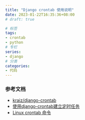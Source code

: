 ```yaml
---
title: "Django crontab 使用说明"
date: 2023-01-22T16:35:36+08:00
# draft: true

# 标签
tags:
- crontab
- python
# 专栏
series:
- django
# 分类
categories:
- 代码
---
```


### 参考文档
- [kraiz/django-crontab](https://github.com/kraiz/django-crontab)
- [使用django-crontab建立定时任务](https://segmentfault.com/a/1190000038298361)
- [Linux crontab 命令](https://www.runoob.com/linux/linux-comm-crontab.html)
